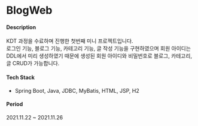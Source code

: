 # BlogWeb

#### Description
KDT 과정을 수료하며 진행한 첫번째 미니 프로젝트입니다.  
로그인 기능, 블로그 기능, 카테고리 기능, 글 작성 기능을 구현하였으며 회원 아이디는 DDL에서 미리 생성하였기 때문에 생성된 회원 아이디와 비밀번호로 블로그, 카테고리, 글 CRUD가 가능합니다.

#### Tech Stack
- Spring Boot, Java, JDBC, MyBatis, HTML, JSP, H2

#### Period
2021.11.22 ~ 2021.11.26
